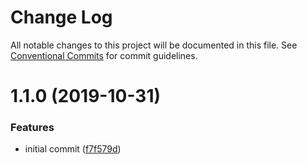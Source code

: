 # Change Log

All notable changes to this project will be documented in this file.
See [Conventional Commits](https://conventionalcommits.org) for commit guidelines.

# 1.1.0 (2019-10-31)


### Features

* initial commit ([f7f579d](https://github.com/carltonj2000/workspaces-lerna/commit/f7f579d0de77ac87632cd04bd2c69d93c51499d2))
